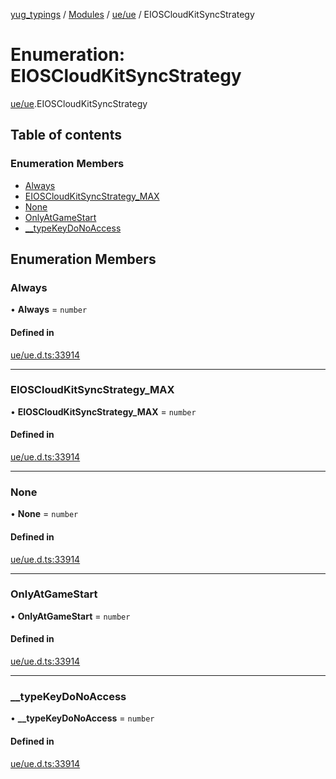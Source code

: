[yug_typings](../README.md) / [Modules](../modules.md) / [ue/ue](../modules/ue_ue.md) / EIOSCloudKitSyncStrategy

# Enumeration: EIOSCloudKitSyncStrategy

[ue/ue](../modules/ue_ue.md).EIOSCloudKitSyncStrategy

## Table of contents

### Enumeration Members

- [Always](ue_ue.EIOSCloudKitSyncStrategy.md#always)
- [EIOSCloudKitSyncStrategy\_MAX](ue_ue.EIOSCloudKitSyncStrategy.md#eioscloudkitsyncstrategy_max)
- [None](ue_ue.EIOSCloudKitSyncStrategy.md#none)
- [OnlyAtGameStart](ue_ue.EIOSCloudKitSyncStrategy.md#onlyatgamestart)
- [\_\_typeKeyDoNoAccess](ue_ue.EIOSCloudKitSyncStrategy.md#__typekeydonoaccess)

## Enumeration Members

### Always

• **Always** = `number`

#### Defined in

[ue/ue.d.ts:33914](https://github.com/YugMetaverse/yug_typings/blob/b7d9b19/ue/ue.d.ts#L33914)

___

### EIOSCloudKitSyncStrategy\_MAX

• **EIOSCloudKitSyncStrategy\_MAX** = `number`

#### Defined in

[ue/ue.d.ts:33914](https://github.com/YugMetaverse/yug_typings/blob/b7d9b19/ue/ue.d.ts#L33914)

___

### None

• **None** = `number`

#### Defined in

[ue/ue.d.ts:33914](https://github.com/YugMetaverse/yug_typings/blob/b7d9b19/ue/ue.d.ts#L33914)

___

### OnlyAtGameStart

• **OnlyAtGameStart** = `number`

#### Defined in

[ue/ue.d.ts:33914](https://github.com/YugMetaverse/yug_typings/blob/b7d9b19/ue/ue.d.ts#L33914)

___

### \_\_typeKeyDoNoAccess

• **\_\_typeKeyDoNoAccess** = `number`

#### Defined in

[ue/ue.d.ts:33914](https://github.com/YugMetaverse/yug_typings/blob/b7d9b19/ue/ue.d.ts#L33914)

